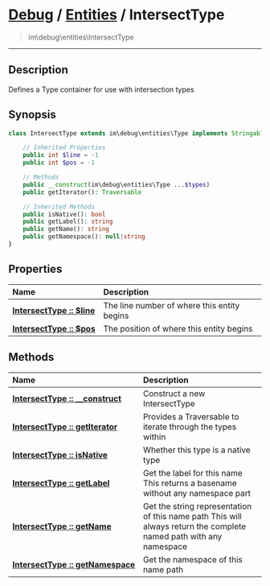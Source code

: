# [Debug](debug.md) / [Entities](entities.md) / IntersectType
 > im\debug\entities\IntersectType
____

## Description
Defines a Type container for use with intersection types

## Synopsis
```php
class IntersectType extends im\debug\entities\Type implements Stringable, IteratorAggregate, Traversable {

    // Inherited Properties
    public int $line = -1
    public int $pos = -1

    // Methods
    public __construct(im\debug\entities\Type ...$types)
    public getIterator(): Traversable

    // Inherited Methods
    public isNative(): bool
    public getLabel(): string
    public getName(): string
    public getNamespace(): null|string
}
```

## Properties
| Name | Description |
| :--- | :---------- |
| [__IntersectType&nbsp;::&nbsp;$line__](entities-IntersectType-var_line.md) | The line number of where this entity begins |
| [__IntersectType&nbsp;::&nbsp;$pos__](entities-IntersectType-var_pos.md) | The position of where this entity begins |

## Methods
| Name | Description |
| :--- | :---------- |
| [__IntersectType&nbsp;::&nbsp;\_\_construct__](entities-IntersectType-__construct.md) | Construct a new IntersectType |
| [__IntersectType&nbsp;::&nbsp;getIterator__](entities-IntersectType-getIterator.md) | Provides a Traversable to iterate through the types within |
| [__IntersectType&nbsp;::&nbsp;isNative__](entities-IntersectType-isNative.md) | Whether this type is a native type |
| [__IntersectType&nbsp;::&nbsp;getLabel__](entities-IntersectType-getLabel.md) | Get the label for this name  This returns a basename without any namespace part |
| [__IntersectType&nbsp;::&nbsp;getName__](entities-IntersectType-getName.md) | Get the string representation of this name path  This will always return the complete named path with any namespace |
| [__IntersectType&nbsp;::&nbsp;getNamespace__](entities-IntersectType-getNamespace.md) | Get the namespace of this name path |
